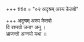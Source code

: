 +++
title = "०२ अदृश्रम् अस्य केतवो"

+++
अदृश्रम् अस्य केतवो  
वि रश्मयो जनाꣳ अनु ।  
भ्राजन्तो अग्नयो यथा ॥